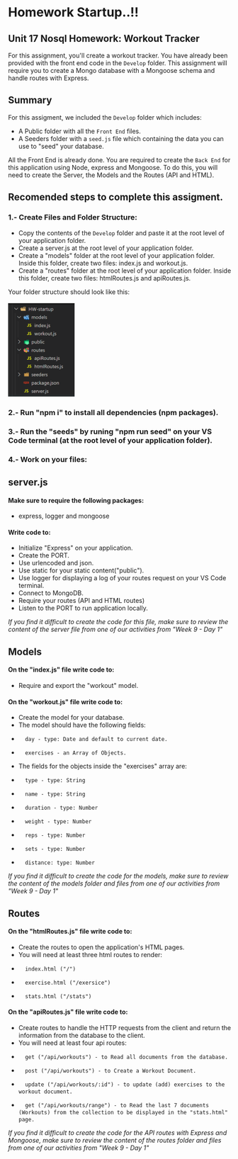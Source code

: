 # Homework Startup..!!
## Unit 17 Nosql Homework: Workout Tracker

For this assignment, you'll create a workout tracker. You have already been provided with the front end code in the `Develop` folder. This assignment will require you to create a Mongo database with a Mongoose schema and handle routes with Express.

## Summary

For this assigment, we included the `Develop` folder which includes:
-   A Public folder with all the `Front End` files.
-   A Seeders folder with a `seed.js` file which containing the data you can use to "seed" your database.

All the Front End is already done. You are required to create the `Back End` for this application using Node, express and Mongoose. To do this, you will need to create the Server, the Models and the Routes (API and HTML).

## Recomended steps to complete this assigment.

### 1.- Create Files and Folder Structure:
-   Copy the contents of the `Develop` folder and paste it at the root level of your application folder.
-   Create a server.js at the root level of your application folder.
-   Create a "models" folder at the root level of your application folder. Inside this folder, create two files: index.js and workout.js.
-   Create a "routes" folder at the root level of your application folder. Inside this folder, create two files: htmlRoutes.js and apiRoutes.js.

Your folder structure should look like this:
<br>
<br>
<img src="./images/folderStructure.png" style="width:150px">

### 2.- Run "npm i" to install all dependencies (npm packages).

### 3.- Run the "seeds" by runing "npm run seed" on your VS Code terminal (at the root level of your application folder).

### 4.- Work on your files:

## server.js

#### Make sure to require the following packages:
- express, logger and mongoose
#### Write code to:
- Initialize "Express" on your application.
- Create the PORT.
- Use urlencoded and json.
- Use static for your static content("public").
- Use logger for displaying a log of your routes request on your VS Code terminal.
- Connect to MongoDB.
- Require your routes (API and HTML routes)
- Listen to the PORT to run application locally.

*If you find it difficult to create the code for this file, make sure to review the content of the server file from one of our activities from "Week 9 - Day 1"*

## Models 

#### On the "index.js" file write code to:
- Require and export the "workout" model.

#### On the "workout.js" file write code to:
- Create the model for your database.
- The model should have the following fields:
-       day - type: Date and default to current date.
-       exercises - an Array of Objects.
- The fields for the objects inside the "exercises" array are:
-       type - type: String
-       name - type: String
-       duration - type: Number
-       weight - type: Number
-       reps - type: Number
-       sets - type: Number
-       distance: type: Number

*If you find it difficult to create the code for the models, make sure to review the content of the models folder and files from one of our activities from "Week 9 - Day 1"*

## Routes

#### On the "htmlRoutes.js" file write code to:
-   Create the routes to open the application's HTML pages.
-   You will need at least three html routes to render:
-       index.html ("/")
-       exercise.html ("/exersice")
-       stats.html ("/stats")

#### On the "apiRoutes.js" file write code to:
-   Create routes to handle the HTTP requests from the client and return the information from the database to the client.
-   You will need at least four api routes:
-       get ("/api/workouts") - to Read all documents from the database.
-       post ("/api/workouts") - to Create a Workout Document.
-       update ("/api/workouts/:id") - to update (add) exercises to the workout document.
-       get ("/api/workouts/range") - to Read the last 7 documents (Workouts) from the collection to be displayed in the "stats.html" page.

*If you find it difficult to create the code for the API routes with Express and Mongoose, make sure to review the content of the routes folder and files from one of our activities from "Week 9 - Day 1"*
